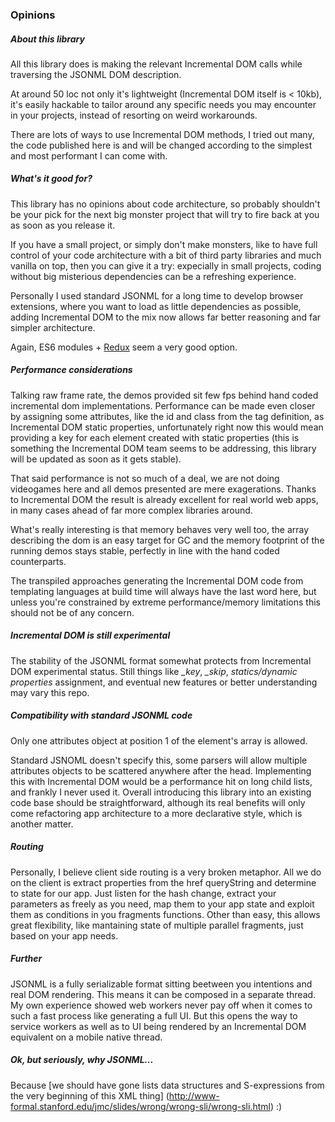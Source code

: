 ### Opinions

##### About this library
All this library does is making the relevant Incremental DOM calls while traversing the JSONML DOM description.

At around 50 loc not only it's lightweight (Incremental DOM itself is < 10kb), it's easily hackable to tailor around any specific needs you may encounter in your projects, instead of resorting on weird workarounds.

There are lots of ways to use Incremental DOM methods, I tried out many, the code published here is and will be changed according to the simplest and most performant I can come with.

##### What's it good for?
This library has no opinions about code architecture, so probably shouldn't be your pick for the next big monster project that will try to fire back at you as soon as you release it.

If you have a small project, or simply don't make monsters, like to have full control of your code architecture with a bit of third party libraries and much vanilla on top, then you can give it a try: expecially in small projects, coding without big misterious dependencies can be a refreshing experience.

Personally I used standard JSONML for a long time to develop browser extensions, where you want to load as little dependencies as possible, adding Incremental DOM to the mix now allows far better reasoning and far simpler architecture.

Again, ES6 modules + [Redux](https://github.com/rackt/redux) seem a very good option.

##### Performance considerations
Talking raw frame rate, the demos provided sit few fps behind hand coded incremental dom implementations. Performance can be made even closer by assigning some attributes, like the id and class from the tag definition, as Incremental DOM static properties, unfortunately right now this would mean providing a key for each element created with static properties (this is something the Incremental DOM team seems to be addressing, this library will be updated as soon as it gets stable).

That said performance is not so much of a deal, we are not doing videogames here and all demos presented are mere exagerations. Thanks to Incremental DOM the result is already excellent for real world web apps, in many cases ahead of far more complex libraries around.

What's really interesting is that memory behaves very well too, the array describing the dom is an easy target for GC and the memory footprint of the running demos stays stable, perfectly in line with the hand coded counterparts.

The transpiled approaches generating the Incremental DOM code from templating languages at build time will always have the last word here, but unless you're constrained by extreme performance/memory limitations this should not be of any concern.

##### Incremental DOM is still experimental
The stability of the JSONML format somewhat protects from Incremental DOM experimental status. Still things like *_key*, *_skip*, *statics/dynamic properties* assignment, and eventual new features or better understanding may vary this repo.

##### Compatibility with standard JSONML code
Only one attributes object at position 1 of the element's array is allowed.

Standard JSNOML doesn't specify this, some parsers will allow multiple attributes objects to be scattered anywhere after the head. Implementing this with Incremental DOM would be a performance hit on long child lists, and frankly I never used it. Overall introducing this library into an existing code base should be straightforward, although its real benefits will only come refactoring app architecture to a more declarative style, which is another matter.

##### Routing
Personally, I believe client side routing is a very broken metaphor. All we do on the client is extract properties from the href queryString and determine to state for our app. Just listen for the hash change, extract your parameters as freely as you need, map them to your app state and exploit them as conditions in you fragments functions. Other than easy, this allows great flexibility, like mantaining state of multiple parallel fragments, just based on your app needs.

##### Further
JSONML is a fully serializable format sitting beetween you intentions and real DOM rendering. This means it can be composed in a separate thread. My own experience showed web workers never pay off when it comes to such a fast process like generating a full UI. But this opens the way to service workers as well as to UI being rendered by an Incremental DOM equivalent on a mobile native thread.

##### Ok, but seriously, why JSONML...
Because [we should have gone lists data structures and S-expressions from the very beginning of this XML thing] (http://www-formal.stanford.edu/jmc/slides/wrong/wrong-sli/wrong-sli.html) :)
